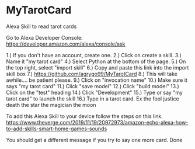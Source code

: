 # MyTarotCard
Alexa Skill to read tarot cards


Go to Alexa Developer Console:
https://developer.amazon.com/alexa/console/ask

1.) If you don't have an account, create one. 
2.) Click on create a skill.
3.) Name it "my tarot card"
4.) Select Python at the bottom of the page.
5.) On the top right, select "import skill"
6.) Copy and paste this link into the import skill box
7.) https://github.com/agrygo99/MyTarotCard
8.) This will take awhile.... be patient please.
9.) Click on "invocation name"
10.) Make sure it says "my tarot card" 
11.) Click "save model" 
12.) Click "build model" 
13.) Click on the "test" heading 
14.) Click "Development"
15.) Type or say "my tarot card" to launch the skill
16.) Type in a tarot card. Ex
the fool
justice
death
the star
the magician
the moon

To add this Alexa Skill to your device follow the steps on this link.
https://www.theverge.com/2019/11/19/20972973/amazon-echo-alexa-how-to-add-skills-smart-home-games-sounds

You should get a different message if you try to say one more card.
Done
